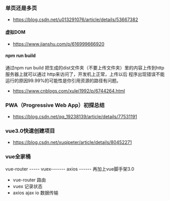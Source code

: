 ### 单页还是多页
- https://blog.csdn.net/u013291076/article/details/53667382
#### 虚拟DOM
- https://www.jianshu.com/p/616999666920
#### npm run build
通过npm run build 把生成的dist文件夹（不要上传文件夹）里的内容上传到http服务器上就可以通过 http来访问了，开发机上正常，上传以后 程序出现错误不能运行的原因99.99%的可能性是你引用资源的路径有问题。
- https://www.cnblogs.com/xulei1992/p/6744264.html

### PWA（Progressive Web App）初探总结
- https://blog.csdn.net/qq_19238139/article/details/77531191

### vue3.0快速创建项目
- https://blog.csdn.net/xuqipeter/article/details/80452271

### vue全家桶

vue-router ----- vuex------- axios ------ 再加上vue脚手架3.0
- vue-router 路由
- vuex 记录状态
- axios ajax io 数据传输
